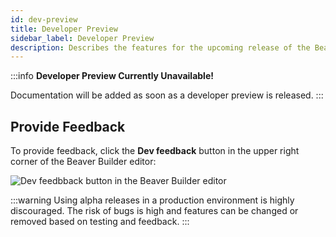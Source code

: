 ```yaml
---
id: dev-preview
title: Developer Preview
sidebar_label: Developer Preview
description: Describes the features for the upcoming release of the Beaver Builder plugin.
---
```


:::info
**Developer Preview Currently Unavailable!**

Documentation will be added as soon as a developer preview is released.
:::

## Provide Feedback

To provide feedback, click the **Dev feedback** button in the upper right corner of the Beaver Builder editor:

![Dev feedbback button in the Beaver Builder editor](/img/beaver-builder/2.6-dev-preview--1.jpg)

:::warning
Using alpha releases in a production environment is highly discouraged. The risk of bugs is high and features can be changed or removed based on testing and feedback.
:::
